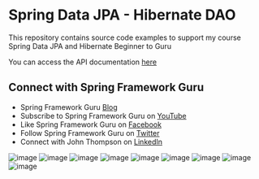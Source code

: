 # Spring Data JPA - Hibernate DAO

This repository contains source code examples to support my course Spring Data JPA and Hibernate Beginner to Guru

You can access the API documentation [here](https://sfg-beer-works.github.io/brewery-api/#tag/Beer-Service)

## Connect with Spring Framework Guru
* Spring Framework Guru [Blog](https://springframework.guru/)
* Subscribe to Spring Framework Guru on [YouTube](https://www.youtube.com/channel/UCrXb8NaMPQCQkT8yMP_hSkw)
* Like Spring Framework Guru on [Facebook](https://www.facebook.com/springframeworkguru/)
* Follow Spring Framework Guru on [Twitter](https://twitter.com/spring_guru)
* Connect with John Thompson on [LinkedIn](http://www.linkedin.com/in/springguru)

![image](https://github.com/user-attachments/assets/147e62f6-3816-42aa-b41d-9416e0007416)
![image](https://github.com/user-attachments/assets/5af9f161-c58b-41fc-bfe6-8b3e1528e72d)
![image](https://github.com/user-attachments/assets/bcd0e270-6077-4417-9a42-13744d926d2e)
![image](https://github.com/user-attachments/assets/5c43288a-3a47-44af-afa7-6d8a19bbb8bc)
![image](https://github.com/user-attachments/assets/3c9b9f7a-c702-46ed-9976-ac876111e8c7)
![image](https://github.com/user-attachments/assets/41920191-e5a0-4e36-ab6a-752d2dd9c196)
![image](https://github.com/user-attachments/assets/5841cecd-0525-4a6b-9cb6-bf292df7066b)
![image](https://github.com/user-attachments/assets/01b06503-fcf1-482d-8542-47dec04dc468)
![image](https://github.com/user-attachments/assets/7d95860a-0f19-4d61-bc96-6a1406b02dd1)
